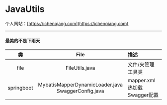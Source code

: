# JavaUtils
个人网站：[https://ichenqiang.com](https://ichenqiang.com)

------------

#### 最美的不是下雨天
| 类  | File | 描述  |
| :------------: | :------------: | :------------ |
| file  |  FileUtils.java |  文件/夹管理工具类 |
|  springboot | MybatisMapperDynamicLoader.java<br>SwaggerConfig.java     | mapper.xml热加载 <br> Swagger配置 |
